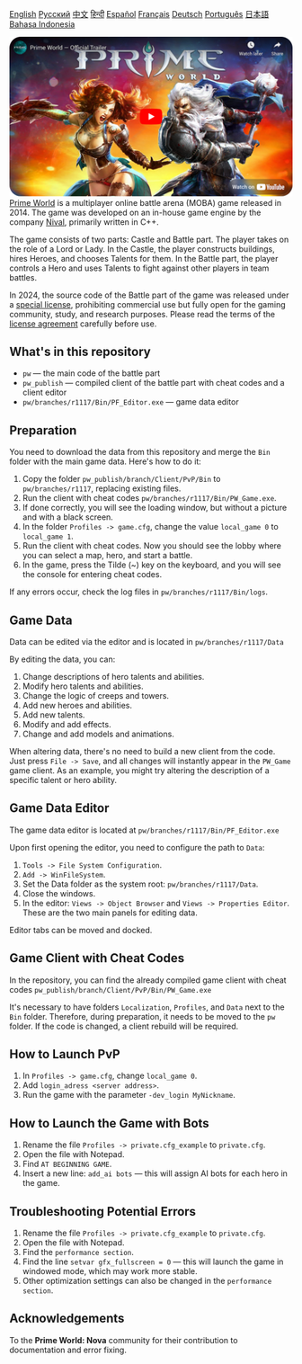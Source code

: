 [English](README_English.md)        [Русский](README.md)        [中文](README_Chinese.md)        [हिन्दी](README_Hindi.md)        [Español](README_Spanish.md)        [Français](README_French.md)        [Deutsch](README_German.md)        [Português](README_Portuguese.md)        [日本語](README_Japanese.md)        [Bahasa Indonesia](README_Indonesian.md)

[![Prime World Trailer](PW_trailer.png)](https://youtu.be/Fkd-zva4npI)
[Prime World](https://wikipedia.org/wiki/Prime_World) is a multiplayer online battle arena (MOBA) game released in 2014. The game was developed on an in-house game engine by the company [Nival](http://nival.com/), primarily written in C++.

The game consists of two parts: Castle and Battle part. The player takes on the role of a Lord or Lady. In the Castle, the player constructs buildings, hires Heroes, and chooses Talents for them. In the Battle part, the player controls a Hero and uses Talents to fight against other players in team battles.

In 2024, the source code of the Battle part of the game was released under a [special license](LICENSE.md), prohibiting commercial use but fully open for the gaming community, study, and research purposes.
Please read the terms of the [license agreement](LICENSE.md) carefully before use.

## What's in this repository
- `pw` — the main code of the battle part
- `pw_publish` — compiled client of the battle part with cheat codes and a client editor
- `pw/branches/r1117/Bin/PF_Editor.exe` — game data editor

## Preparation
You need to download the data from this repository and merge the `Bin` folder with the main game data. Here's how to do it:

1. Copy the folder `pw_publish/branch/Client/PvP/Bin` to `pw/branches/r1117`, replacing existing files.
2. Run the client with cheat codes `pw/branches/r1117/Bin/PW_Game.exe`.
3. If done correctly, you will see the loading window, but without a picture and with a black screen.
4. In the folder `Profiles -> game.cfg`, change the value `local_game 0` to `local_game 1`.
5. Run the client with cheat codes. Now you should see the lobby where you can select a map, hero, and start a battle.
6. In the game, press the Tilde (~) key on the keyboard, and you will see the console for entering cheat codes.

If any errors occur, check the log files in `pw/branches/r1117/Bin/logs`.

## Game Data
Data can be edited via the editor and is located in `pw/branches/r1117/Data`

By editing the data, you can:
1. Change descriptions of hero talents and abilities.
2. Modify hero talents and abilities.
3. Change the logic of creeps and towers.
4. Add new heroes and abilities.
5. Add new talents.
6. Modify and add effects.
7. Change and add models and animations.

When altering data, there's no need to build a new client from the code. Just press `File -> Save`, and all changes will instantly appear in the `PW_Game` game client. As an example, you might try altering the description of a specific talent or hero ability.

## Game Data Editor
The game data editor is located at `pw/branches/r1117/Bin/PF_Editor.exe`

Upon first opening the editor, you need to configure the path to `Data`:
1. `Tools -> File System Configuration`.
2. `Add -> WinFileSystem`.
3. Set the Data folder as the system root: `pw/branches/r1117/Data`.
4. Close the windows.
5. In the editor: `Views -> Object Browser` and `Views -> Properties Editor`. These are the two main panels for editing data.

Editor tabs can be moved and docked.

## Game Client with Cheat Codes
In the repository, you can find the already compiled game client with cheat codes `pw_publish/branch/Client/PvP/Bin/PW_Game.exe`

It's necessary to have folders `Localization`, `Profiles`, and `Data` next to the `Bin` folder. Therefore, during preparation, it needs to be moved to the `pw` folder. If the code is changed, a client rebuild will be required.

## How to Launch PvP
1. In `Profiles -> game.cfg`, change `local_game 0`.
2. Add `login_adress <server address>`.
3. Run the game with the parameter `-dev_login MyNickname`.

## How to Launch the Game with Bots
1. Rename the file `Profiles -> private.cfg_example` to `private.cfg`.
2. Open the file with Notepad.
3. Find `AT BEGINNING GAME`.
4. Insert a new line: `add_ai bots` — this will assign AI bots for each hero in the game.

## Troubleshooting Potential Errors
1. Rename the file `Profiles -> private.cfg_example` to `private.cfg`.
2. Open the file with Notepad.
3. Find the `performance section`.
4. Find the line `setvar gfx_fullscreen = 0` — this will launch the game in windowed mode, which may work more stable.
5. Other optimization settings can also be changed in the `performance section`.

## Acknowledgements
To the **Prime World: Nova** community for their contribution to documentation and error fixing.
